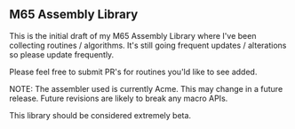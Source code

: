 M65 Assembly Library
--------------------

This is the initial draft of my M65 Assembly Library where I've been collecting routines / algorithms. It's still going frequent updates / alterations so please update frequently. 

Please feel free to submit PR's for routines you'ld like to see added. 


NOTE: The assembler used is currently Acme.  This may change in a future release. 
Future revisions are likely to break any macro APIs. 

This library should be considered extremely beta. 
